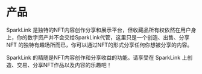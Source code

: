 # 产品

SparkLink 是独特的NFT内容创作分享和展示平台，但收藏品所有权依然在用户身上，你的数字资产并不会交给SparkLink代管，这里只是一个创造、出售、分享 NFT 的独特有趣场所而已，你可以通过NFT的形式分享任何你想被分享的内容。

SparkLink 的精随是NFT内容创作和分享收益的功能。请享受在 SparkLink 上创造、交易、分享NFT作品以及内容的乐趣吧！
